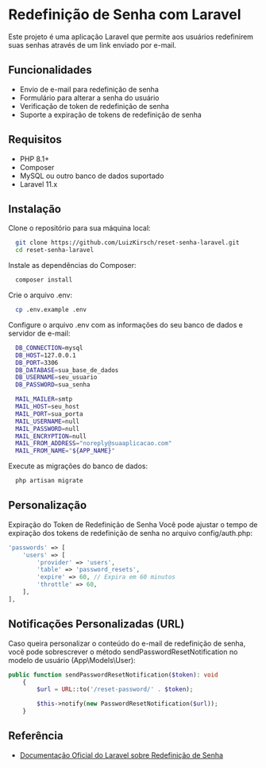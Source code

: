 
# Redefinição de Senha com Laravel

Este projeto é uma aplicação Laravel que permite aos usuários redefinirem suas senhas através de um link enviado por e-mail.




## Funcionalidades

* Envio de e-mail para redefinição de senha
* Formulário para alterar a senha do usuário
* Verificação de token de redefinição de senha
* Suporte a expiração de tokens de redefinição de senha

## Requisitos

* PHP 8.1+
* Composer
* MySQL ou outro banco de dados suportado
* Laravel 11.x
## Instalação

Clone o repositório para sua máquina local:

```bash
  git clone https://github.com/LuizKirsch/reset-senha-laravel.git
  cd reset-senha-laravel
```

Instale as dependências do Composer:

```bash
  composer install
```
Crie o arquivo .env:

```bash
  cp .env.example .env
```

Configure o arquivo .env com as informações do seu banco de dados e servidor de e-mail:

```bash
  DB_CONNECTION=mysql
  DB_HOST=127.0.0.1
  DB_PORT=3306
  DB_DATABASE=sua_base_de_dados
  DB_USERNAME=seu_usuario
  DB_PASSWORD=sua_senha

  MAIL_MAILER=smtp
  MAIL_HOST=seu_host
  MAIL_PORT=sua_porta
  MAIL_USERNAME=null
  MAIL_PASSWORD=null
  MAIL_ENCRYPTION=null
  MAIL_FROM_ADDRESS="noreply@suaaplicacao.com"
  MAIL_FROM_NAME="${APP_NAME}"
```

Execute as migrações do banco de dados:

```bash
  php artisan migrate
```

## Personalização

Expiração do Token de Redefinição de Senha
Você pode ajustar o tempo de expiração dos tokens de redefinição de senha no arquivo config/auth.php:



```php
'passwords' => [
    'users' => [
        'provider' => 'users',
        'table' => 'password_resets',
        'expire' => 60, // Expira em 60 minutos
        'throttle' => 60,
    ],
],
```
## Notificações Personalizadas (URL)

Caso queira personalizar o conteúdo do e-mail de redefinição de senha, você pode sobrescrever o método sendPasswordResetNotification no modelo de usuário (App\Models\User):

```php
public function sendPasswordResetNotification($token): void
    {
        $url = URL::to('/reset-password/' . $token);

        $this->notify(new PasswordResetNotification($url));
    }
```
## Referência

 - [Documentação Oficial do Laravel sobre Redefinição de Senha](https://laravel.com/docs/11.x/passwords)

